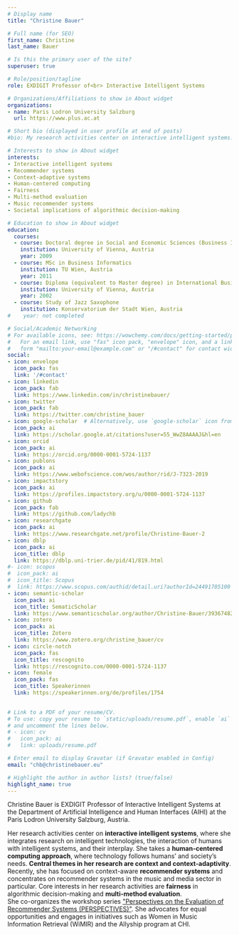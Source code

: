 ```yaml
---
# Display name
title: "Christine Bauer"

# Full name (for SEO)
first_name: Christine
last_name: Bauer

# Is this the primary user of the site?
superuser: true

# Role/position/tagline
role: EXDIGIT Professor of<br> Interactive Intelligent Systems

# Organizations/Affiliations to show in About widget
organizations:
- name: Paris Lodron University Salzburg
  url: https://www.plus.ac.at

# Short bio (displayed in user profile at end of posts)
#bio: My research activities center on interactive intelligent systems. A central theme in my research are context and context-adaptivity. Currently, I focus on context-aware (music) recommender systems.

# Interests to show in About widget
interests:
- Interactive intelligent systems
- Recommender systems
- Context-adaptive systems
- Human-centered computing
- Fairness
- Multi-method evaluation
- Music recommender systems
- Societal implications of algorithmic decision-making

# Education to show in About widget
education:
  courses:
  - course: Doctoral degree in Social and Economic Sciences (Business Informatics)
    institution: University of Vienna, Austria
    year: 2009
  - course: MSc in Business Informatics
    institution: TU Wien, Austria
    year: 2011
  - course: Diploma (equivalent to Master degree) in International Business Administration
    institution: University of Vienna, Austria
    year: 2002
  - course: Study of Jazz Saxophone
    institution: Konservatorium der Stadt Wien, Austria
#    year: not completed

# Social/Academic Networking
# For available icons, see: https://wowchemy.com/docs/getting-started/page-builder/#icons
#   For an email link, use "fas" icon pack, "envelope" icon, and a link in the
#   form "mailto:your-email@example.com" or "/#contact" for contact widget.
social:
- icon: envelope
  icon_pack: fas
  link: '/#contact'
- icon: linkedin
  icon_pack: fab
  link: https://www.linkedin.com/in/christinebauer/
- icon: twitter
  icon_pack: fab
  link: https://twitter.com/christine_bauer
- icon: google-scholar  # Alternatively, use `google-scholar` icon from `ai` icon pack // fasgraduation-cap
  icon_pack: ai
  link: https://scholar.google.at/citations?user=55_WwZ8AAAAJ&hl=en
- icon: orcid
  icon_pack: ai
  link: https://orcid.org/0000-0001-5724-1137
- icon: publons
  icon_pack: ai
  link: https://www.webofscience.com/wos/author/rid/J-7323-2019
- icon: impactstory
  icon_pack: ai
  link: https://profiles.impactstory.org/u/0000-0001-5724-1137
- icon: github
  icon_pack: fab
  link: https://github.com/ladychb
- icon: researchgate
  icon_pack: ai
  link: https://www.researchgate.net/profile/Christine-Bauer-2
- icon: dblp
  icon_pack: ai
  icon_title: dblp
  link: https://dblp.uni-trier.de/pid/41/819.html
#- icon: scopus
#  icon_pack: ai
#  icon_title: Scopus
#  link: https://www.scopus.com/authid/detail.uri?authorId=24491705100
- icon: semantic-scholar
  icon_pack: ai
  icon_title: SematicScholar
  link: https://www.semanticscholar.org/author/Christine-Bauer/39367482
- icon: zotero
  icon_pack: ai
  icon_title: Zotero
  link: https://www.zotero.org/christine_bauer/cv
- icon: circle-notch
  icon_pack: fas
  icon_title: rescognito
  link: https://rescognito.com/0000-0001-5724-1137
- icon: female
  icon_pack: fas
  icon_title: Speakerinnen
  link: https://speakerinnen.org/de/profiles/1754

        
# Link to a PDF of your resume/CV.
# To use: copy your resume to `static/uploads/resume.pdf`, enable `ai` icons in `params.toml`, 
# and uncomment the lines below.
# - icon: cv
#   icon_pack: ai
#   link: uploads/resume.pdf

# Enter email to display Gravatar (if Gravatar enabled in Config)
email: "chb@christinebauer.eu"

# Highlight the author in author lists? (true/false)
highlight_name: true
---
```


Christine Bauer is EXDIGIT Professor of Interactive Intelligent Systems at the Department of Artificial Intelligence and Human Interfaces (AIHI) at the Paris Lodron University Salzburg, Austria. 

Her research activities center on **interactive intelligent systems**, where she integrates research on intelligent technologies, the interaction of humans with intelligent systems, and their interplay. She takes a **human-centered computing approach**, where technology follows humans’ and society’s needs. **Central themes in her research are context and context-adaptivity**. Recently, she has focused on context-aware **recommender systems** and concentrates on recommender systems in the music and media sector in particular. Core interests in her research activities are **fairness** in algorithmic decision-making and **multi-method evaluation**.   
She co-organizes the workshop series ["Perspectives on the Evaluation of Recommender Systems (PERSPECTIVES)"](http://perspectives-ws.github.io). She advocates for equal opportunities and engages in initiatives such as Women in Music Information Retrieval (WiMIR) and the Allyship program at CHI.

<!--Further interests span manifold fields such as online self-disclosure and privacy, methods for designing context-adaptive systems, and the creative industries.  -->


<!--{{< icon name="download" pack="fas" >}} Download my {{< staticref "uploads/demo_resume.pdf" "newtab" >}}resumé{{< /staticref >}}. -->
